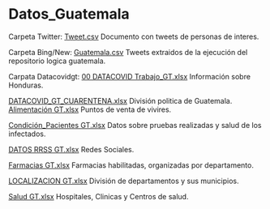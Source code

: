 # Datos_Guatemala

Carpeta Twitter: [Tweet.csv](https://github.com/Sud-Austral/Datos_Guatemala/blob/master/Twitter/Tweet.csv) Documento con tweets de personas de interes.

Carpeta Bing/New: [Guatemala.csv](https://github.com/Sud-Austral/Datos_Guatemala/blob/master/bing/news/Guatemala.csv) Tweets extraidos de la ejecución del repositorio logica guatemala.

Carpata Datacovidgt: 
[00 DATACOVID Trabajo_GT.xlsx](https://github.com/Sud-Austral/Datos_Guatemala/blob/master/datacovidgt/00%20DATACOVID%20Trabajo_GT.xlsx) Información sobre Honduras.                               

[DATACOVID_GT_CUARENTENA.xlsx](https://github.com/Sud-Austral/Datos_Guatemala/blob/master/datacovidgt/00%20DATACOVID_GT_CUARENTENA.xlsx) División politica de Guatemala. 
[Alimentación GT.xlsx](https://github.com/Sud-Austral/Datos_Guatemala/blob/master/datacovidgt/Alimentación%20GT.xlsx)  Puntos de venta de vivires.

[Condición_Pacientes GT.xlsx](https://github.com/Sud-Austral/Datos_Guatemala/blob/master/datacovidgt/Condición_Pacientes%20GT.xlsx) Datos sobre pruebas realizadas y salud de los infectados.

[DATOS RRSS GT.xlsx](https://github.com/Sud-Austral/Datos_Guatemala/blob/master/datacovidgt/DATOS%20RRSS%20GT.xlsx)  Redes Sociales.

[Farmacias GT.xlsx](https://github.com/Sud-Austral/Datos_Guatemala/blob/master/datacovidgt/Farmacias%20GT.xlsx) Farmacias habilitadas, organizadas por departamento.

[LOCALIZACION GT.xlsx](https://github.com/Sud-Austral/Datos_Guatemala/blob/master/datacovidgt/LOCALIZACION%20GT.xlsx) División de departamentos y sus municipios.

[Salud GT.xlsx](https://github.com/Sud-Austral/Datos_Guatemala/blob/master/datacovidgt/Salud%20GT.xlsx) Hospitales, Clinicas y Centros de salud.


